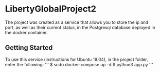 # LibertyGlobalProject2
The project was created as a service that allows you to store the ip and port, as well as their current status, in the Postgresql database deployed in the docker container.

## Getting Started
To use this service (instructions for Ubuntu 18.04), in the project folder, enter the following:
'''
$ sudo docker-compose up -d
$ python3 app.py
'''
